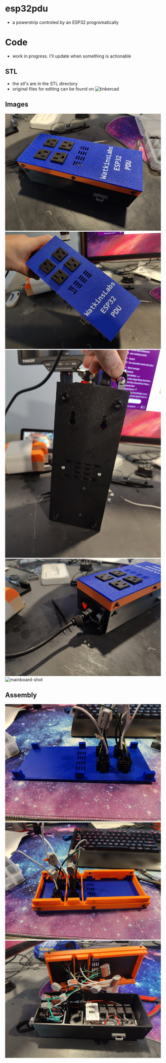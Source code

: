 # esp32pdu
- a powerstrip controled by an ESP32 progromatically

# Code
- work in progress. I'll update when something is actionable

## STL
- the stl's are in the STL directory
- original files for editing can be found on ![tinkercad](https://www.tinkercad.com/things/9jzXw5aUbPw)

## Images
![action-shot](assets/esp32pdu-action-shot.jpg)
![top-shot](assets/esp32pdu-top-shot.jpg)
![bottom-shot](assets/esp32pdu-bottom-shot.jpg)
![power-shot](assets/esp32pdu-power-shot.jpg)
![mainboard-shot](assets/mainboard-shot.jpg)

## Assembly
![top](assets/assembly-top.jpg)
![top-shim](assets/assembly-top-shim.jpg)
![top-bottom](assets/assembly-top-bottom.jpg)

